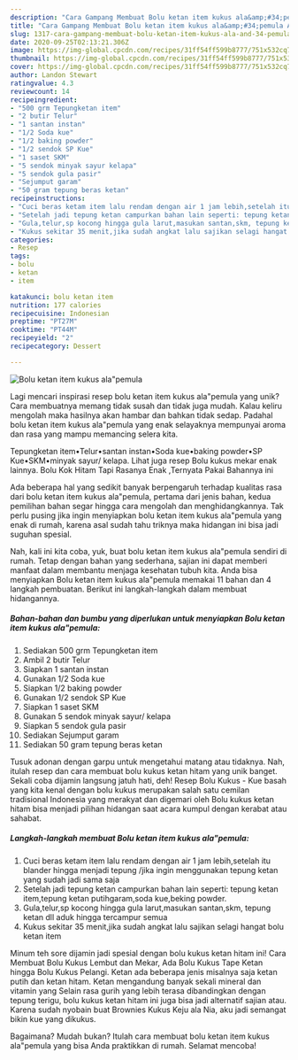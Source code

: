 ```yaml
---
description: "Cara Gampang Membuat Bolu ketan item kukus ala&amp;#34;pemula Anti Gagal"
title: "Cara Gampang Membuat Bolu ketan item kukus ala&amp;#34;pemula Anti Gagal"
slug: 1317-cara-gampang-membuat-bolu-ketan-item-kukus-ala-and-34-pemula-anti-gagal
date: 2020-09-25T02:13:21.306Z
image: https://img-global.cpcdn.com/recipes/31ff54ff599b8777/751x532cq70/bolu-ketan-item-kukus-alapemula-foto-resep-utama.jpg
thumbnail: https://img-global.cpcdn.com/recipes/31ff54ff599b8777/751x532cq70/bolu-ketan-item-kukus-alapemula-foto-resep-utama.jpg
cover: https://img-global.cpcdn.com/recipes/31ff54ff599b8777/751x532cq70/bolu-ketan-item-kukus-alapemula-foto-resep-utama.jpg
author: Landon Stewart
ratingvalue: 4.3
reviewcount: 14
recipeingredient:
- "500 grm Tepungketan item"
- "2 butir Telur"
- "1 santan instan"
- "1/2 Soda kue"
- "1/2 baking powder"
- "1/2 sendok SP Kue"
- "1 saset SKM"
- "5 sendok minyak sayur kelapa"
- "5 sendok gula pasir"
- "Sejumput garam"
- "50 gram tepung beras ketan"
recipeinstructions:
- "Cuci beras ketam item lalu rendam dengan air 1 jam lebih,setelah itu blander hingga menjadi tepung /jika ingin menggunakan tepung ketan yang sudah jadi sama saja"
- "Setelah jadi tepung ketan campurkan bahan lain seperti: tepung ketan item,tepung ketan putihgaram,soda kue,beking powder."
- "Gula,telur,sp kocong hingga gula larut,masukan santan,skm, tepung ketan dll aduk hingga tercampur semua"
- "Kukus sekitar 35 menit,jika sudah angkat lalu sajikan selagi hangat bolu ketan item"
categories:
- Resep
tags:
- bolu
- ketan
- item

katakunci: bolu ketan item 
nutrition: 177 calories
recipecuisine: Indonesian
preptime: "PT27M"
cooktime: "PT44M"
recipeyield: "2"
recipecategory: Dessert

---
```



![Bolu ketan item kukus ala&#34;pemula](https://img-global.cpcdn.com/recipes/31ff54ff599b8777/751x532cq70/bolu-ketan-item-kukus-alapemula-foto-resep-utama.jpg)

Lagi mencari inspirasi resep bolu ketan item kukus ala&#34;pemula yang unik? Cara membuatnya memang tidak susah dan tidak juga mudah. Kalau keliru mengolah maka hasilnya akan hambar dan bahkan tidak sedap. Padahal bolu ketan item kukus ala&#34;pemula yang enak selayaknya mempunyai aroma dan rasa yang mampu memancing selera kita.

Tepungketan item•Telur•santan instan•Soda kue•baking powder•SP Kue•SKM•minyak sayur/ kelapa. Lihat juga resep Bolu kukus mekar enak lainnya. Bolu Kok Hitam Tapi Rasanya Enak ,Ternyata Pakai Bahannya ini

Ada beberapa hal yang sedikit banyak berpengaruh terhadap kualitas rasa dari bolu ketan item kukus ala&#34;pemula, pertama dari jenis bahan, kedua pemilihan bahan segar hingga cara mengolah dan menghidangkannya. Tak perlu pusing jika ingin menyiapkan bolu ketan item kukus ala&#34;pemula yang enak di rumah, karena asal sudah tahu triknya maka hidangan ini bisa jadi suguhan spesial.


Nah, kali ini kita coba, yuk, buat bolu ketan item kukus ala&#34;pemula sendiri di rumah. Tetap dengan bahan yang sederhana, sajian ini dapat memberi manfaat dalam membantu menjaga kesehatan tubuh kita. Anda bisa menyiapkan Bolu ketan item kukus ala&#34;pemula memakai 11 bahan dan 4 langkah pembuatan. Berikut ini langkah-langkah dalam membuat hidangannya.

<!--inarticleads1-->

##### Bahan-bahan dan bumbu yang diperlukan untuk menyiapkan Bolu ketan item kukus ala&#34;pemula:

1. Sediakan 500 grm Tepungketan item
1. Ambil 2 butir Telur
1. Siapkan 1 santan instan
1. Gunakan 1/2 Soda kue
1. Siapkan 1/2 baking powder
1. Gunakan 1/2 sendok SP Kue
1. Siapkan 1 saset SKM
1. Gunakan 5 sendok minyak sayur/ kelapa
1. Siapkan 5 sendok gula pasir
1. Sediakan Sejumput garam
1. Sediakan 50 gram tepung beras ketan


Tusuk adonan dengan garpu untuk mengetahui matang atau tidaknya. Nah, itulah resep dan cara membuat bolu kukus ketan hitam yang unik banget. Sekali coba dijamin langsung jatuh hati, deh! Resep Bolu Kukus - Kue basah yang kita kenal dengan bolu kukus merupakan salah satu cemilan tradisional Indonesia yang merakyat dan digemari oleh Bolu kukus ketan hitam bisa menjadi pilihan hidangan saat acara kumpul dengan kerabat atau sahabat. 

<!--inarticleads2-->

##### Langkah-langkah membuat Bolu ketan item kukus ala&#34;pemula:

1. Cuci beras ketam item lalu rendam dengan air 1 jam lebih,setelah itu blander hingga menjadi tepung /jika ingin menggunakan tepung ketan yang sudah jadi sama saja
1. Setelah jadi tepung ketan campurkan bahan lain seperti: tepung ketan item,tepung ketan putihgaram,soda kue,beking powder.
1. Gula,telur,sp kocong hingga gula larut,masukan santan,skm, tepung ketan dll aduk hingga tercampur semua
1. Kukus sekitar 35 menit,jika sudah angkat lalu sajikan selagi hangat bolu ketan item


Minum teh sore dijamin jadi spesial dengan bolu kukus ketan hitam ini! Cara Membuat Bolu Kukus Lembut dan Mekar, Ada Bolu Kukus Tape Ketan hingga Bolu Kukus Pelangi. Ketan ada beberapa jenis misalnya saja ketan putih dan ketan hitam. Ketan mengandung banyak sekali mineral dan vitamin yang Selain rasa gurih yang lebih terasa dibandingkan dengan tepung terigu, bolu kukus ketan hitam ini juga bisa jadi alternatif sajian atau. Karena sudah nyobain buat Brownies Kukus Keju ala Nia, aku jadi semangat bikin kue yang dikukus. 

Bagaimana? Mudah bukan? Itulah cara membuat bolu ketan item kukus ala&#34;pemula yang bisa Anda praktikkan di rumah. Selamat mencoba!
